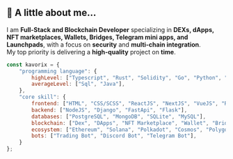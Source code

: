 ## 👻 A little about me...  
I am **Full-Stack and Blockchain Developer** specializing in **DEXs, dApps, NFT marketplaces, Wallets, Bridges, Telegram mini apps, and Launchpads**, with a focus on **security** and **multi-chain integration**.  
My top priority is delivering a **high-quality** project on **time**.  


```javascript
const kavorix = {
    "programming language": {
        highLevel: ["Typescript", "Rust", "Solidity", "Go", "Python", "C++"],
        averageLevel: ["Sql", "Java"],
    },
    "core skill": {
        frontend: ["HTML", "CSS/SCSS", "ReactJS", "NextJS", "VueJS", "React Native", "Flutter"],
        backend: ["NodeJS", "Django", "FastApi", "Flask"],
        databases: ["PostgreSQL", "MongoDB", "SQLite", "MySQL"],
        blockchain: ["Dex", "DApps", "NFT Marketplace", "Wallet", "Bridges", "Telegram mini app", "Launchpads"],
        ecosystem: ["Ethereum", "Solana", "Polkadot", "Cosmos", "Polygon", "Ton", "Tron"],
        bots: ["Trading Bot", "Discord Bot", "Telegram Bot"],
    }
};
```
